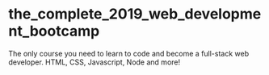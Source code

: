 # the_complete_2019_web_development_bootcamp
The only course you need to learn to code and become a full-stack web developer. HTML, CSS, Javascript, Node and more!
